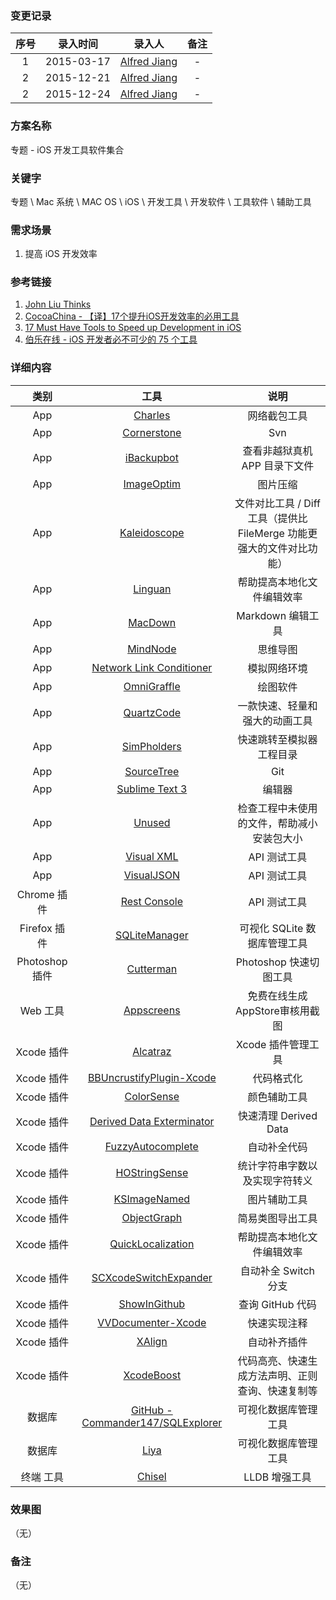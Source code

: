 ### 变更记录
| 序号 | 录入时间 | 录入人 | 备注 |
|:--------:|:--------:|:--------:|:--------:|
| 1 | 2015-03-17 | [Alfred Jiang](https://github.com/viktyz) | - |
| 2 | 2015-12-21 | [Alfred Jiang](https://github.com/viktyz) | - |
| 2 | 2015-12-24 | [Alfred Jiang](https://github.com/viktyz) | - |

### 方案名称

专题 - iOS 开发工具软件集合

### 关键字

专题  \ Mac 系统 \ MAC OS \ iOS \ 开发工具 \ 开发软件 \ 工具软件 \ 辅助工具

### 需求场景

1. 提高 iOS 开发效率

### 参考链接

1. [John Liu Thinks](http://johnliu.info/mac/xiao_xiao_de_hei_yi_ba_macosx-_xiu_gai_root_mi_ma/)
2. [CocoaChina - 【译】17个提升iOS开发效率的必用工具](http://www.cocoachina.com/ios/20151110/14102.html) 
3. [17 Must Have Tools to Speed up Development in iOS](https://www.netguru.co/blog/must-have-tools-ios-developers)
4. [伯乐在线 - iOS 开发者必不可少的 75 个工具](http://ios.jobbole.com/46799/)

### 详细内容

| 类别 | 工具 | 说明 |
|:--------:|:--------:|:--------:|
| App | [Charles](http://www.charlesproxy.com/) | 网络截包工具 |
| App | [Cornerstone](https://www.zennaware.com/cornerstone/index.php) | Svn |
| App | [iBackupbot](http://www.icopybot.com/download.htm) | 查看非越狱真机 APP 目录下文件 |
| App | [ImageOptim](https://imageoptim.com/) | 图片压缩 |
| App | [Kaleidoscope](http://www.kaleidoscopeapp.com/) | 文件对比工具 / Diff工具（提供比 FileMerge 功能更强大的文件对比功能） |
| App | [Linguan](https://itunes.apple.com/us/app/linguan/id477163052?mt=12) | 帮助提高本地化文件编辑效率 |
| App | [MacDown](http://macdown.uranusjr.com/) | Markdown 编辑工具 |
| App | [MindNode](https://mindnode.com/) | 思维导图 |
| App | [Network Link Conditioner](http://nshipster.com/network-link-conditioner/) | 模拟网络环境 |
| App | [OmniGraffle](https://www.omnigroup.com/omnigraffle) | 绘图软件 |
| App | [QuartzCode](http://www.quartzcodeapp.com/) | 一款快速、轻量和强大的动画工具 |
| App | [SimPholders](http://simpholders.com/) | 快速跳转至模拟器工程目录 |
| App | [SourceTree](https://www.sourcetreeapp.com/) | Git |
| App | [Sublime Text 3](http://www.sublimetext.com/3) | 编辑器 |
| App | [Unused](http://jeffhodnett.github.io/Unused/) | 检查工程中未使用的文件，帮助减小安装包大小 |
| App | [Visual XML](https://itunes.apple.com/us/app/visual-xml/id617516344?mt=12) | API 测试工具 |
| App | [VisualJSON](https://itunes.apple.com/us/app/visual-json/id488709442?mt=12) | API 测试工具 |
| Chrome 插件 | [Rest Console](https://chrome.google.com/webstore/detail/rest-console/cokgbflfommojglbmbpenpphppikmonn) | API 测试工具 |
| Firefox 插件 | [SQLiteManager](https://addons.mozilla.org/En-us/firefox/addon/sqlite-manager/) | 可视化 SQLite 数据库管理工具 |
| Photoshop 插件 | [Cutterman](http://www.cutterman.cn/) | Photoshop 快速切图工具 |
| Web 工具 | [Appscreens](https://appscreens.io/yK7cLuBNij) | 免费在线生成AppStore审核用截图 |
| Xcode 插件 | [Alcatraz](http://alcatraz.io/) | Xcode 插件管理工具 |
| Xcode 插件 | [BBUncrustifyPlugin-Xcode](https://github.com/benoitsan/BBUncrustifyPlugin-Xcode)| 代码格式化 |
| Xcode 插件 | [ColorSense](https://github.com/omz/ColorSense-for-Xcode) | 颜色辅助工具 |
| Xcode 插件 | [Derived Data Exterminator](https://github.com/kattrali/deriveddata-exterminator) | 快速清理 Derived Data |
| Xcode 插件 | [FuzzyAutocomplete](https://github.com/FuzzyAutocomplete/FuzzyAutocompletePlugin) | 自动补全代码 |
| Xcode 插件 | [HOStringSense](https://github.com/holtwick/HOStringSense-for-Xcode) | 统计字符串字数以及实现字符转义 |
| Xcode 插件 | [KSImageNamed](https://github.com/ksuther/KSImageNamed-Xcode) | 图片辅助工具 |
| Xcode 插件 | [ObjectGraph](https://github.com/vampirewalk/ObjectGraph-Xcode) | 简易类图导出工具 |
| Xcode 插件 | [QuickLocalization](https://github.com/nanaimostudio/Xcode-Quick-Localization) | 帮助提高本地化文件编辑效率 |
| Xcode 插件 | [SCXcodeSwitchExpander](https://github.com/stefanceriu/SCXcodeSwitchExpander) | 自动补全 Switch 分支 |
| Xcode 插件 | [ShowInGithub](https://github.com/larsxschneider/ShowInGitHub) | 查询 GitHub 代码 |
| Xcode 插件 | [VVDocumenter-Xcode](https://github.com/onevcat/VVDocumenter-Xcode) | 快速实现注释 |
| Xcode 插件 | [XAlign](https://github.com/qfish/XAlign)| 自动补齐插件 |
| Xcode 插件 | [XcodeBoost](https://github.com/fortinmike/XcodeBoost) | 代码高亮、快速生成方法声明、正则查询、快速复制等 |
| 数据库 | [GitHub - Commander147/SQLExplorer](https://github.com/Commander147/SQLExplorer) | 可视化数据库管理工具 |
| 数据库 | [Liya](https://itunes.apple.com/cn/app/liya/id455484422?mt=12) | 可视化数据库管理工具 |
| 终端 工具 | [Chisel](https://github.com/facebook/chisel) | LLDB 增强工具 |

### 效果图
（无）

### 备注
（无）
